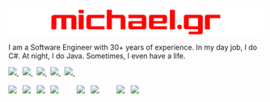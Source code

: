 <p align="center">
<img title="michael.gr logo" src="michael.gr-logo.svg" width="512"/><br/>
</p>

I am a Software Engineer with 30+ years of experience. In my day job, I do C#. At night, I do Java. Sometimes, I even have a life.  

<a href="https://github.com/mikenakis">
<img src="https://img.shields.io/badge/-github.com/mikenakis-406080?style=plastic&logo=github" height="22"/>
</a>
&nbsp;
<a href="mailto:mailto@michael.gr">
<img src="https://img.shields.io/badge/-mailto@michael.gr-e0e0e0?style=plastic&logo=gmail&logoColor=red&link=mailto:github@michael.gr" height="22"/>
</a>
&nbsp;
<a href="https://stackoverflow.com/users/773113/mike-nakis">
<img src="https://img.shields.io/badge/-50K-orange?logo=stackoverflow&label=Stackoverflow&labelColor=606060&style=plastic" height="22" />
</a>
&nbsp;
<a href="https://www.linkedin.com/in/mikenakis/">
<img src="https://img.shields.io/badge/-LinkedIn-blue?style=plastic&logo=linkedin" height="22"/>
</a>
&nbsp;
<a href="https://meet.google.com/zqu-tekx-zdk">
<img src="https://img.shields.io/badge/Google%20Meet-00897B?logo=google-meet&logoColor=white&style=plastic" height="22" />
</a>
&nbsp;
<!-- Does not work due to: https://github.com/badges/shields/issues/5415 
<img src="https://img.shields.io/stackexchange/stackoverflow/r/773113?color=orange&label=Stack Overflow&logo=stackoverflow&style=plastic" height="22" />
-->
<!--
<img src="https://img.shields.io/badge/PayPal-00457C?logo=paypal&logoColor=white&style=plastic" height="22" />
-->
<br/>
<br/>
<img src="https://img.shields.io/badge/C%23-239120?logo=c-sharp&logoColor=white&style=plastic" height="22" />
&nbsp;
<img src="https://img.shields.io/badge/Java-ED8B00?logo=java&logoColor=white&style=plastic" height="22" />
&nbsp;
<img src="https://img.shields.io/badge/C%2B%2B-00599C?logo=c%2B%2B&logoColor=white&style=plastic" height="22" />
&nbsp;
<img src="https://img.shields.io/badge/GIT-E44C30?logo=git&logoColor=white&style=plastic" height="22" />
&nbsp; &nbsp; &nbsp; &nbsp;
<img src="https://img.shields.io/badge/IntelliJ_IDEA-4080c0.svg?logo=intellij-idea&logoColor=black&style=plastic" height="22" />
&nbsp;
<img src="https://img.shields.io/badge/Visual_Studio-5C2D91?logo=visual%20studio&logoColor=white&style=plastic" height="22" />
&nbsp; &nbsp; &nbsp; &nbsp;
<img src="https://img.shields.io/badge/Linux-FCC624?logo=linux&logoColor=black&style=plastic" height="22" />
&nbsp;
<img src="https://img.shields.io/badge/Windows-0078D6?logo=windows&logoColor=white&style=plastic" height="22" />

<!--
<a href="https://stackexchange.com/users/404649"><img src="https://stackexchange.com/users/flair/404649.png?theme=dark" width="208" height="58" alt="profile for Mike Nakis on Stack Exchange" title="profile for Mike Nakis on Stack Exchange"></a>
-->

<!--
**mikenakis/mikenakis** is a ✨ _special_ ✨ repository because its `README.md` (this file) appears on your GitHub profile.

Here are some ideas to get you started:

- 🔭 I’m currently working on ...
- 🌱 I’m currently learning ...
- 👯 I’m looking to collaborate on ...
- 🤔 I’m looking for help with ...
- 💬 Ask me about ...
- 😄 Pronouns: ...
- ⚡ Fun fact: ...
-->
